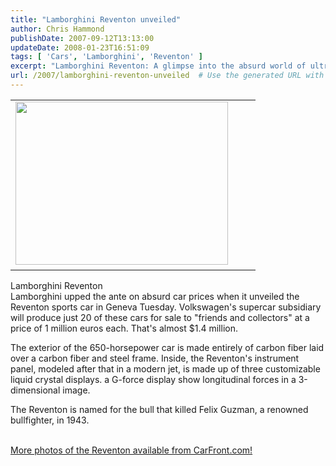 ```yaml
---
title: "Lamborghini Reventon unveiled"
author: Chris Hammond
publishDate: 2007-09-12T13:13:00
updateDate: 2008-01-23T16:51:09
tags: [ 'Cars', 'Lamborghini', 'Reventon' ]
excerpt: "Lamborghini Reventon: A glimpse into the absurd world of ultra-luxury sports cars priced at 1 million euros each. Explore the exquisite design details and features of this exclusive supercar. More at CarFront.com!"
url: /2007/lamborghini-reventon-unveiled  # Use the generated URL with year
---
```

<TABLE class=navrow cellSpacing=0 cellPadding=0 border=0 class="navrow"> <TBODY> <TR> <TD class=""><A href="https://money.cnn.com/galleries/2007/autos/0709/gallery.2007_frankfurt_motor_show//jump.html"></A><IMG style="WIDTH: 340px; HEIGHT: 261px" height=261 src="https://i.cnn.net/money/galleries/2007/autos/0709/gallery.2007_frankfurt_motor_show/images/lamborghini_reventon.jpg" width=340 mce_src="https://i.cnn.net/money/galleries/2007/autos/0709/gallery.2007_frankfurt_motor_show/images/lamborghini_reventon.jpg">&nbsp;</TD> <TD class=""><A href="https://money.cnn.com/galleries/2007/autos/0709/gallery.2007_frankfurt_motor_show//2.html"></A></TD> <TD class=photorder class="photorder"></TD></TR></TBODY></TABLE> <DIV class=title>Lamborghini Reventon </DIV> <DIV class=text>Lamborghini upped the ante on absurd car prices when it unveiled the Reventon sports car in Geneva Tuesday. Volkswagen's supercar subsidiary will produce just 20 of these cars for sale to "friends and collectors" at a price of 1 million euros each. That's almost $1.4 million.  <P>The exterior of the 650-horsepower car is made entirely of carbon fiber laid over a carbon fiber and steel frame. Inside, the Reventon's instrument panel, modeled after that in a modern jet, is made up of three customizable liquid crystal displays. a G-force display show longitudinal forces in a 3-dimensional image.  <P>The Reventon is named for the bull that killed Felix Guzman, a renowned bullfighter, in 1943.  <DIV style="CLEAR: both">&nbsp;</DIV> <DIV style="CLEAR: both"><A class="" href="https://carfront.com/news/2007/09/10/the-lamborghini-reventon-has-been-revealed" target=_blank mce_href="https://carfront.com/news/2007/09/10/the-lamborghini-reventon-has-been-revealed">More photos of the Reventon available from CarFront.com!</A></DIV> <DIV style="CLEAR: both"> <DIV class=ngg-galleryoverview> <DIV class=ngg-gallery-thumbnail-box> <DIV class=ngg-gallery-thumbnail>&nbsp;</DIV></DIV></DIV></DIV></DIV>


